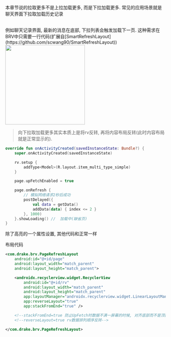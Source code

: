 本章节说的拉取更多不是上拉加载更多, 而是下拉加载更多. 常见的应用场景就是聊天界面下拉取加载历史记录

<br>
例如聊天记录界面, 最新的消息在底部, 下拉列表会触发加载下一页. 这种需求在BRV中只需要一行代码(扩展自[SmartRefreshLayout](https://github.com/scwang90/SmartRefreshLayout))

<br>

<img src="https://i.loli.net/2021/08/14/J9ZEOlKGHsQygwV.gif" width="250"/>

> 向下拉取加载更多其实本质上是将rv反转, 再将内容布局反转(此时内容布局就是正常显示的).

```kotlin hl_lines="8"
override fun onActivityCreated(savedInstanceState: Bundle?) {
    super.onActivityCreated(savedInstanceState)

    rv.setup {
        addType<Model>(R.layout.item_multi_type_simple)
    }

    page.upFetchEnabled = true

    page.onRefresh {
        // 模拟网络请求2秒后成功
        postDelayed({
            val data = getData()
            addData(data) { index <= 2 }
        }, 1000)
    }.showLoading() //  加载中(缺省页)
}
```
除了高亮的一个属性设置, 其他代码和正常一样

布局代码

```xml
<com.drake.brv.PageRefreshLayout
    android:id="@+id/page"
    android:layout_width="match_parent"
    android:layout_height="match_parent">

    <androidx.recyclerview.widget.RecyclerView
        android:id="@+id/rv"
        android:layout_width="match_parent"
        android:layout_height="match_parent"
        app:layoutManager="androidx.recyclerview.widget.LinearLayoutManager"
        app:reverseLayout="true"
        app:stackFromEnd="true" />

    <!--stackFromEnd=true 防止UpFetch时数据不满一屏幕的时候, 对齐底部而不是顶部-->
    <!--reverseLayout=true rv数据排列顺序反转-->

</com.drake.brv.PageRefreshLayout>
```